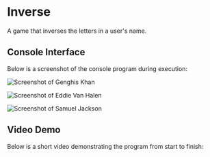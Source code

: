# Inverse
A game that inverses the letters in a user's name.


## Console Interface
Below is a screenshot of the console program during execution:

![Screenshot of Genghis Khan](https://user-images.githubusercontent.com/97514020/154066555-5aa5b93f-2dca-470a-b702-ce359c8e592b.png)

![Screenshot of Eddie Van Halen](https://user-images.githubusercontent.com/97514020/154066050-ac983134-ac94-44f6-807c-93a9ec56cf32.png)

![Screenshot of Samuel Jackson](https://user-images.githubusercontent.com/97514020/154066186-306d3e80-027a-4949-87be-c38ce1b22f87.png)

## Video Demo
Below is a short video demonstrating the program from start to finish:
